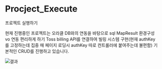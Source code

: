 # Procject_Execute
프로젝트 실행하기

현재 진행중인 프로젝트는 
오라클 DB와의 연동을 바탕으로 
sql MapResult 환경구성 vo 연동 편리하게 하기
Toss billing API를 연결하여 빌링 시스템 구현(현재 authKey를 고정하는데 집중 매 페이지 로딩시 authKey 따로 컨트롤러에 붙여주는데 불편함)
기본적인 CRUD를 진행하고 있습니다.

![결과](https://user-images.githubusercontent.com/58061933/193989507-75b743a5-7da3-47ae-bcbd-c722aae7d4c8.PNG)

